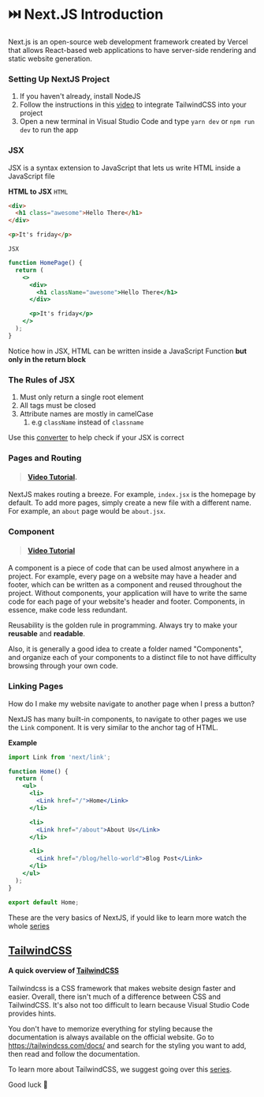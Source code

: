 # ⏭️ Next.JS Introduction

Next.js is an open-source web development framework created by Vercel that allows React-based web applications to have server-side rendering and static website generation.

### Setting Up NextJS Project

1. If you haven't already, install NodeJS
2. Follow the instructions in this [video](https://www.youtube.com/watch?v=kap8xrWMNDM) to integrate TailwindCSS into your project
3. Open a new terminal in Visual Studio Code and type `yarn dev` or `npm run dev` to run the app

### JSX

JSX is a syntax extension to JavaScript that lets us write HTML inside a JavaScript file

**HTML to JSX**
`HTML`

```html
<div>
  <h1 class="awesome">Hello There</h1>
</div>

<p>It's friday</p>
```

`JSX`

```jsx
function HomePage() {
  return (
    <>
      <div>
        <h1 className="awesome">Hello There</h1>
      </div>

      <p>It's friday</p>
    </>
  );
}
```

Notice how in JSX, HTML can be written inside a JavaScript Function **but only in the return block**

### The Rules of JSX

1. Must only return a single root element
2. All tags must be closed
3. Attribute names are mostly in camelCase
   1. e.g `className` instead of `classname`

Use this [converter](https://transform.tools/html-to-jsx) to help check if your JSX is correct

### Pages and Routing

> #### [Video Tutorial](https://www.youtube.com/watch?v=zktJ8-k0JDc&list=PL4cUxeGkcC9g9gP2onazU5-2M-AzA8eBw&index=2).

NextJS makes routing a breeze. For example, `index.jsx` is the homepage by default. To add more pages, simply create a new file with a different name. For example, an `about` page would be `about.jsx`.

### Component

> #### [Video Tutorial](https://www.youtube.com/watch?v=MJT_WXdSPjE&list=PL4cUxeGkcC9g9gP2onazU5-2M-AzA8eBw&index=4)

A component is a piece of code that can be used almost anywhere in a project. For example, every page on a website may have a header and footer, which can be written as a component and reused throughout the project. Without components, your application will have to write the same code for each page of your website's header and footer. Components, in essence, make code less redundant.

Reusability is the golden rule in programming. Always try to make your **reusable** and **readable**.

Also, it is generally a good idea to create a folder named "Components", and organize each of your components to a distinct file to not have difficulty browsing through your own code.

### Linking Pages

How do I make my website navigate to another page when I press a button?

NextJS has many built-in components, to navigate to other pages we use the `Link` component. It is very similar to the anchor tag of HTML.

**Example**

```jsx
import Link from 'next/link';

function Home() {
  return (
    <ul>
      <li>
        <Link href="/">Home</Link>
      </li>

      <li>
        <Link href="/about">About Us</Link>
      </li>

      <li>
        <Link href="/blog/hello-world">Blog Post</Link>
      </li>
    </ul>
  );
}

export default Home;
```

These are the very basics of NextJS, if yould like to learn more watch the whole [series](https://www.youtube.com/watch?v=zktJ8-k0JDc&list=PL4cUxeGkcC9g9gP2onazU5-2M-AzA8eBw&index=3)

## [TailwindCSS](https://tailwindcss.com/)

#### A quick overview of [TailwindCSS](https://www.youtube.com/watch?v=mr15Xzb1Ook&t=26s)

Tailwindcss is a CSS framework that makes website design faster and easier. Overall, there isn't much of a difference between CSS and TailwindCSS. It's also not too difficult to learn because Visual Studio Code provides hints.

You don't have to memorize everything for styling because the documentation is always available on the official website. Go to https://tailwindcss.com/docs/ and search for the styling you want to add, then read and follow the documentation.

To learn more about TailwindCSS, we suggest going over this [series](https://www.youtube.com/watch?v=kMiMlB5PZRM&list=PL4cUxeGkcC9gpXORlEHjc5bgnIi5HEGhw&index=13).

Good luck 🫡
